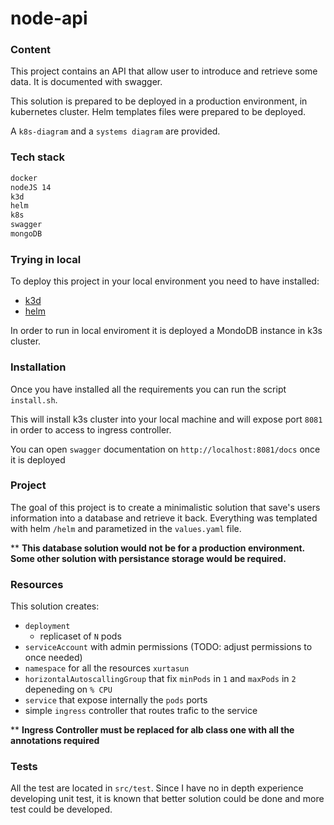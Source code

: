 # node-api
### Content
This project contains an API that allow user to introduce and retrieve some data.
It is documented with swagger.

This solution is prepared to be deployed in a production environment, in kubernetes cluster. Helm templates files were prepared to be deployed.

A `k8s-diagram` and a `systems diagram` are provided.

### Tech stack
```sh
docker
nodeJS 14
k3d
helm
k8s
swagger
mongoDB
```
### Trying in local

To deploy this project in your local environment you need to have installed:
- [k3d](https://k3d.io/v4.4.8/#installation)
- [helm](https://helm.sh/docs/intro/install/)

In order to run in local enviroment it is deployed a MondoDB instance in k3s cluster.


### Installation

Once you have installed all the requirements you can run the script `install.sh`.

This will install k3s cluster into your local machine and will expose port `8081` in order to access to ingress controller.

You can open `swagger` documentation on `http://localhost:8081/docs` once it is deployed

### Project

The goal of this project is to create a minimalistic solution that save's users information into a database and retrieve it back. 
Everything was templated with helm `/helm` and parametized in the `values.yaml` file.

** **This database solution would not be for a production environment. Some other solution with persistance storage would be required.**

### Resources

This solution creates:
- `deployment`
    - replicaset of `N` pods
- `serviceAccount` with admin permissions (TODO: adjust permissions to once needed)
- `namespace` for all the resources `xurtasun`
- `horizontalAutoscallingGroup` that fix `minPods` in `1` and `maxPods` in `2` depeneding on `% CPU`
- `service` that expose internally the `pods` ports
- simple `ingress` controller that routes trafic to the service

** **Ingress Controller must be replaced for alb class one with all the annotations required**

### Tests

All the test are located in `src/test`. Since I have no in depth experience developing unit test, it is known that better solution could be done and more test could be developed.


